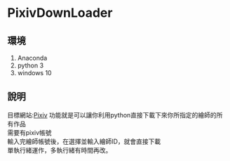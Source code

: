 # PixivDownLoader

## 環境
1. Anaconda
2. python 3
3. windows 10

## 說明

目標網站:[Pixiv](https://www.pixiv.net)
功能就是可以讓你利用python直接下載下來你所指定的繪師的所有作品<br>
需要有pixiv帳號<br>
輸入完繪師帳號後，在選擇並輸入繪師ID，就會直接下載<br>
單執行緒運作，多執行緒有時間再改。<br>
